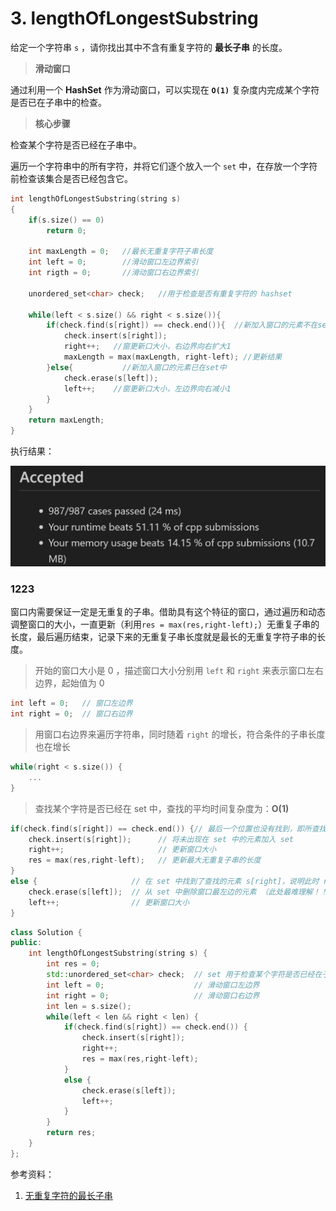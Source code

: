 # 3. lengthOfLongestSubstring

给定一个字符串 `s` ，请你找出其中不含有重复字符的 **最长子串** 的长度。



> **滑动窗口**

通过利用一个 **HashSet** 作为滑动窗口，可以实现在 **`O(1)`** 复杂度内完成某个字符是否已在子串中的检查。



> **核心步骤**

检查某个字符是否已经在子串中。

遍历一个字符串中的所有字符，并将它们逐个放入一个 `set` 中，在存放一个字符前检查该集合是否已经包含它。



```c++
int lengthOfLongestSubstring(string s)
{
    if(s.size() == 0)
        return 0;
    
    int maxLength = 0;   //最长无重复字符子串长度
    int left = 0;        //滑动窗口左边界索引
    int rigth = 0;       //滑动窗口右边界索引
    
    unordered_set<char> check;   //用于检查是否有重复字符的 hashset
    
    while(left < s.size() && right < s.size()){
        if(check.find(s[right]) == check.end()){  //新加入窗口的元素不在set中
            check.insert(s[right]);
            right++;   //窗更新口大小，右边界向右扩大1
            maxLength = max(maxLength, right-left); //更新结果
        }else{           //新加入窗口的元素已在set中
            check.erase(s[left]);
            left++;    //窗更新口大小，左边界向右减小1
        }  
    }
    return maxLength;
}
```

执行结果：

<img src="https://raw.githubusercontent.com/huibazdy/TyporaPicture/main/image-20230814173035156.png" alt="image-20230814173035156" style="zoom:50%;" />



### 1223

窗口内需要保证一定是无重复的子串。借助具有这个特征的窗口，通过遍历和动态调整窗口的大小，一直更新（利用`res = max(res,right-left);`）无重复子串的长度，最后遍历结束，记录下来的无重复子串长度就是最长的无重复字符子串的长度。



> 开始的窗口大小是 0 ，描述窗口大小分别用 `left`  和 `right` 来表示窗口左右边界，起始值为 0

```c++
int left = 0;   // 窗口左边界
int right = 0;  // 窗口右边界
```



> 用窗口右边界来遍历字符串，同时随着 `right` 的增长，符合条件的子串长度也在增长

```c++
while(right < s.size()) {
    ...
}
```



> 查找某个字符是否已经在 set 中，查找的平均时间复杂度为：**O(1)**

```c++
if(check.find(s[right]) == check.end()) {// 最后一个位置也没有找到，即所查找元素不在 set 中
    check.insert(s[right]);      // 将未出现在 set 中的元素加入 set
    right++;                     // 更新窗口大小
    res = max(res,right-left);   // 更新最大无重复子串的长度
}
else {                     // 在 set 中找到了查找的元素 s[right]，说明此时 right 之前是无重复的子串
    check.erase(s[left]);  // 从 set 中删除窗口最左边的元素 （此处最难理解！！）
    left++;                // 更新窗口大小
}
```





```c++
class Solution {
public:
    int lengthOfLongestSubstring(string s) {
		int res = 0;
        std::unordered_set<char> check;  // set 用于检查某个字符是否已经在子串中
        int left = 0;                    // 滑动窗口左边界
        int right = 0;                   // 滑动窗口右边界
        int len = s.size();
        while(left < len && right < len) {
            if(check.find(s[right]) == check.end()) {
                check.insert(s[right]);
                right++;
                res = max(res,right-left);
            }
            else {
                check.erase(s[left]);
                left++;
            }
        }
        return res;
    }
};
```





参考资料：

1. [无重复字符的最长子串](https://zhuanlan.zhihu.com/p/38094300)